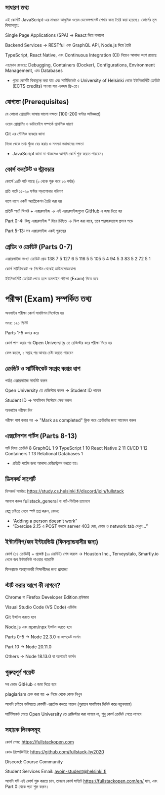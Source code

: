 ## সাধারণ তথ্য

এই কোর্সটি JavaScript-এর মাধ্যমে আধুনিক ওয়েব ডেভেলপমেন্ট শেখার জন্য তৈরি করা হয়েছে। কোর্সের মূল বিষয়সমূহ:

Single Page Applications (SPA) → React দিয়ে বানানো

Backend Services → RESTful এবং GraphQL API, Node.js দিয়ে তৈরি

TypeScript, React Native, এবং Continuous Integration (CI) নিয়েও আলাদা অংশ রয়েছে

এছাড়াও রয়েছে: Debugging, Containers (Docker), Configurations, Environment Management, এবং Databases

- পুরো কোর্সটি বিনামূল্যে করা যায় এবং সার্টিফিকেট ও University of Helsinki থেকে ইউনিভার্সিটি ক্রেডিট (ECTS credits) পাওয়া যায় একদম ফ্রি-তে।

## যোগ্যতা (Prerequisites)

যে কোনো প্রোগ্রামিং ভাষায় ভালো দক্ষতা (100-200 ঘণ্টার অভিজ্ঞতা)

ওয়েব প্রোগ্রামিং ও ডাটাবেইস সম্পর্কে প্রাথমিক ধারণা

Git এর মৌলিক ব্যবহার জানা

নিজে থেকে তথ্য খুঁজে বের করার ও সমস্যা সমাধানের দক্ষতা

- JavaScript জানা না থাকলেও আপনি কোর্স শুরু করতে পারবেন।

## কোর্স কনটেন্ট ও স্ট্রাকচার

কোর্সে ১৪টি পার্ট আছে (০ থেকে শুরু করে ১৩ পর্যন্ত)

প্রতি পার্টে ১৫-২০ ঘণ্টার পড়াশোনার পরিমাণ

ধাপে ধাপে একটি অ্যাপ্লিকেশন তৈরি করা হয়

প্রতিটি পার্টে থিওরি + এক্সারসাইজ → এই এক্সারসাইজগুলো GitHub এ জমা দিতে হয়

Part 0-4: কিছু এক্সারসাইজ \* দিয়ে চিহ্নিত → স্কিপ করা যাবে, তবে পারফরম্যান্সে প্রভাব পড়ে

Part 5-13: সব এক্সারসাইজ একই গুরুত্বের

## গ্রেডিং ও ক্রেডিট (Parts 0-7)

এক্সারসাইজ সংখ্যা ক্রেডিট গ্রেড
138 7 5
127 6 5
116 5 5
105 5 4
94 5 3
83 5 2
72 5 1

কোর্স সার্টিফিকেট → সিস্টেম থেকেই ডাউনলোডযোগ্য

ইউনিভার্সিটি ক্রেডিট পেতে হলে অনলাইন পরীক্ষা (Exam) দিতে হবে

# পরীক্ষা (Exam) সম্পর্কিত তথ্য

অনলাইন পরীক্ষা কোর্স সাবমিশন সিস্টেমে হয়

সময়: ১২০ মিনিট

Parts 1-5 কভার করে

কোর্স পাশ করার পর Open University তে রেজিস্টার করে পরীক্ষা দিতে হয়

ফেল করলে, ১ সপ্তাহ পর আবার চেষ্টা করতে পারবেন

## ক্রেডিট ও সার্টিফিকেট সংগ্রহ করার ধাপ

পর্যাপ্ত এক্সারসাইজ সাবমিট করুন

Open University তে রেজিস্টার করুন → Student ID পাবেন

Student ID → সাবমিশন সিস্টেমে সেভ করুন

অনলাইন পরীক্ষা দিন

পরীক্ষা পাশ করার পর → "Mark as completed" ক্লিক করে ক্রেডিটের জন্য আবেদন করুন

## এক্সটেনশন পার্টস (Parts 8-13)

পার্ট বিষয় ক্রেডিট
8 GraphQL 1
9 TypeScript 1
10 React Native 2
11 CI/CD 1
12 Containers 1
13 Relational Databases 1

- প্রতিটি পার্টের জন্য আলাদা রেজিস্ট্রেশন করতে হয়।

## ডিসকর্ড সাপোর্ট

ডিসকর্ড সার্ভার: https://study.cs.helsinki.fi/discord/join/fullstack

আলাপ করুন fullstack_general বা পার্ট-ভিত্তিক চ্যানেলে

হেল্প চাইতে গেলে স্পষ্ট প্রশ্ন করুন, যেমন:

- “Adding a person doesn’t work”
- “Exercise 2.15 এ POST করলে server 403 দেয়, কোড ও network tab দেখুন…”

## ইন্টার্নশিপ/জব ইন্টারভিউ (ফিনল্যান্ডবাসীর জন্য)

কোর্স (১৪ ক্রেডিট) + প্রজেক্ট (১০ ক্রেডিট) শেষ করলে
→ Houston Inc., Terveystalo, Smartly.io থেকে জব ইন্টারভিউ পাওয়ার গ্যারান্টি

ফিনল্যান্ডে অবস্থানকারী শিক্ষার্থীদের জন্য প্রযোজ্য

## স্টার্ট করার আগে কী লাগবে?

Chrome বা Firefox Developer Edition ব্রাউজার

Visual Studio Code (VS Code) এডিটর

Git ইন্সটল করতে হবে

Node.js এবং npm/npx ইন্সটল করতে হবে

Parts 0-5 → Node 22.3.0 বা আপডেট ভার্সন

Part 10 → Node 20.11.0

Others → Node 18.13.0 বা আপডেট ভার্সন

## গুরুত্বপূর্ণ পয়েন্ট

সব কোড GitHub এ জমা দিতে হবে

plagiarism চেক করা হয় → নিজে থেকে কোড লিখুন

আপনি চাইলে ভবিষ্যতে কোর্সটি এক্সটেন্ড করতে পারেন (পুরাতন সাবমিশন ডিলিট করে নতুনভাবে)

সার্টিফিকেট পেতে Open University তে রেজিস্টার করা লাগবে না, শুধু কোর্স ক্রেডিট পেতে লাগবে

## সহায়ক লিংকসমূহ

কোর্স পেজ: https://fullstackopen.com

কোড রিপোজিটরি: https://github.com/fullstack-hy2020

Discord: Course Community

Student Services Email: avoin-student@helsinki.fi

আপনি যদি এই কোর্স শুরু করতে চান, তাহলে কোর্স সাইটে https://fullstackopen.com/en/
যান, এবং Part 0 থেকে পড়া শুরু করুন।
